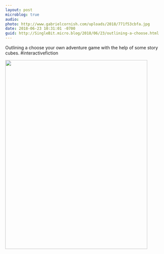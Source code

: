 ```yaml
---
layout: post
microblog: true
audio: 
photo: http://www.gabrielcornish.com/uploads/2018/771f53cbfa.jpg
date: 2018-06-23 10:31:01 -0700
guid: http://SingleBit.micro.blog/2018/06/23/outlining-a-choose.html
---
```

Outlining a choose your own adventure game with the help of some story cubes. #interactivefiction

<img src="http://www.gabrielcornish.com/uploads/2018/771f53cbfa.jpg" width="450" height="600" />
